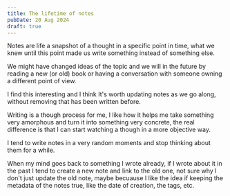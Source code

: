 ```yaml
---
title: The lifetime of notes
pubDate: 20 Aug 2024
draft: true
---
```


Notes are life a snapshot of a thought in a specific point in time, what we knew until this point made us write something instead of something else.

We might have changed ideas of the topic and we will in the future by reading a new (or old) book or having a conversation with someone owning a different point of view.

I find this interesting and I think It's worth updating notes as we go along, without removing that has been written before.

Writing is a though process for me, I like how it helps me take something very amorphous and turn it into something very concrete, the real difference is that I can start watching a though in a more objective way.

I tend to write notes in a very random moments and stop thinking about them for a while.

When my mind goes back to something I wrote already, if I wrote about it in the past I tend to create a new note and link to the old one, not sure why I don't just update the old note, maybe becuause I like the idea if keeping the metadata of the notes true, like the date of creation, the tags, etc.
